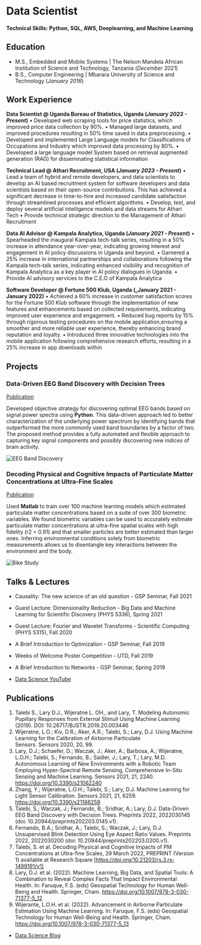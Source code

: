 # Data Scientist

#### Technical Skills: Python, SQL, AWS, Deeplearning, and Machine Learning

## Education							       		
- M.S., Embedded and Mobile Systems	| The Nelson Mandela African Institution of Science and Technology, Tanzania (_December 2021_)	 			        		
- B.S., Computer Engineering | Mbarara University of Science and Technology (_January 2016_)

## Work Experience
**Data Scientist @ Uganda Bureau of Statistics, Uganda (_January 2023 - Present_)**
• Developed web scraping tools for price statistics, which improved price data collection by 90%.
• Managed large datasets, and improved procedures resulting in 50% time saved in data preprocessing.
• Developed and implemented Large Language models for Classifications of Occupations and Industry which improved data processing by 80%.
• Developed a large language model System based on retrieval augmented generation (RAG) for disseminating statistical information

**Technical Lead @ Athari Recruitment, USA (_January 2023 - Present_)**
• Lead a team of hybrid and remote developers, and data scientists to develop an AI based recruitment system for software developers and data scientists based on their open-source contributions. This has achieved a significant decrease in time-to-hire and increased candidate satisfaction through streamlined processes and efficient algorithms.
• Develop, test, and deploy several artificial intelligence models and data streams for Athari Tech
• Provide technical strategic direction to the Management of Athari Recruitment

**Data AI Advisor @ Kampala Analytica, Uganda (_January 2021 - Present_)**
• Spearheaded the inaugural Kampala tech-talk series, resulting in a 50% increase in attendance year-over-year, indicating growing interest and engagement in AI policy discussions in Uganda and beyond.
• Garnered a 25% increase in international partnerships and collaborations following the Kampala tech-talk series, indicating enhanced visibility and recognition of Kampala Analytica as a key player in AI policy dialogues in Uganda.
• Provide AI advisory services to the C.E.O of Kampala Analytica

**Software Developer @ Fortune 500 Klub, Uganda (_January 2021 - January 2022)**
• Achieved a 60% increase in customer satisfaction scores for the Fortune 500 Klub software through the implementation of new features and enhancements based on collected requirements, indicating improved user experience and engagement.
• Reduced bug reports by 15% through rigorous testing procedures on the mobile application,ensuring a smoother and more reliable user experience, thereby enhancing brand reputation and loyalty.
• Introduced three innovative technologies into the mobile application following comprehensive research efforts, resulting in a 25% increase in app downloads within

## Projects
### Data-Driven EEG Band Discovery with Decision Trees
[Publication](https://www.mdpi.com/1424-8220/22/8/3048)

Developed objective strategy for discovering optimal EEG bands based on signal power spectra using **Python**. This data-driven approach led to better characterization of the underlying power spectrum by identifying bands that outperformed the more commonly used band boundaries by a factor of two. The proposed method provides a fully automated and flexible approach to capturing key signal components and possibly discovering new indices of brain activity.

![EEG Band Discovery](/assets/img/eeg_band_discovery.jpeg)

### Decoding Physical and Cognitive Impacts of Particulate Matter Concentrations at Ultra-Fine Scales
[Publication](https://www.mdpi.com/1424-8220/22/11/4240)

Used **Matlab** to train over 100 machine learning models which estimated particulate matter concentrations based on a suite of over 300 biometric variables. We found biometric variables can be used to accurately estimate particulate matter concentrations at ultra-fine spatial scales with high fidelity (r2 = 0.91) and that smaller particles are better estimated than larger ones. Inferring environmental conditions solely from biometric measurements allows us to disentangle key interactions between the environment and the body.

![Bike Study](/assets/img/bike_study.jpeg)

## Talks & Lectures
- Causality: The new science of an old question - GSP Seminar, Fall 2021
- Guest Lecture: Dimensionality Reduction - Big Data and Machine Learning for Scientific Discovery (PHYS 5336), Spring 2021
- Guest Lecture: Fourier and Wavelet Transforms - Scientific Computing (PHYS 5315), Fall 2020
- A Brief Introduction to Optimization - GSP Seminar, Fall 2019
- Weeks of Welcome Poster Competition - UTD, Fall 2019
- A Brief Introduction to Networks - GSP Seminar, Spring 2019

- [Data Science YouTube](https://www.youtube.com/channel/UCa9gErQ9AE5jT2DZLjXBIdA)

## Publications
1. Talebi S., Lary D.J., Wijeratne L. OH., and Lary, T. Modeling Autonomic Pupillary Responses from External Stimuli Using Machine Learning (2019). DOI: 10.26717/BJSTR.2019.20.003446
2. Wijeratne, L.O.; Kiv, D.R.; Aker, A.R.; Talebi, S.; Lary, D.J. Using Machine Learning for the Calibration of Airborne Particulate Sensors. Sensors 2020, 20, 99.
3. Lary, D.J.; Schaefer, D.; Waczak, J.; Aker, A.; Barbosa, A.; Wijeratne, L.O.H.; Talebi, S.; Fernando, B.; Sadler, J.; Lary, T.; Lary, M.D. Autonomous Learning of New Environments with a Robotic Team Employing Hyper-Spectral Remote Sensing, Comprehensive In-Situ Sensing and Machine Learning. Sensors 2021, 21, 2240. https://doi.org/10.3390/s21062240
4. Zhang, Y.; Wijeratne, L.O.H.; Talebi, S.; Lary, D.J. Machine Learning for Light Sensor Calibration. Sensors 2021, 21, 6259. https://doi.org/10.3390/s21186259
5. Talebi, S.; Waczak, J.; Fernando, B.; Sridhar, A.; Lary, D.J. Data-Driven EEG Band Discovery with Decision Trees. Preprints 2022, 2022030145 (doi: 10.20944/preprints202203.0145.v1).
6. Fernando, B.A.; Sridhar, A.; Talebi, S.; Waczak, J.; Lary, D.J. Unsupervised Blink Detection Using Eye Aspect Ratio Values. Preprints 2022, 2022030200 (doi: 10.20944/preprints202203.0200.v1).
7. Talebi, S. et al. Decoding Physical and Cognitive Impacts of PM Concentrations at Ultra-fine Scales, 29 March 2022, PREPRINT (Version 1) available at Research Square [https://doi.org/10.21203/rs.3.rs-1499191/v1]
8. Lary, D.J. et al. (2022). Machine Learning, Big Data, and Spatial Tools: A Combination to Reveal Complex Facts That Impact Environmental Health. In: Faruque, F.S. (eds) Geospatial Technology for Human Well-Being and Health. Springer, Cham. https://doi.org/10.1007/978-3-030-71377-5_12
9. Wijerante, L.O.H. et al. (2022). Advancement in Airborne Particulate Estimation Using Machine Learning. In: Faruque, F.S. (eds) Geospatial Technology for Human Well-Being and Health. Springer, Cham. https://doi.org/10.1007/978-3-030-71377-5_13

- [Data Science Blog](https://medium.com/@shawhin)
